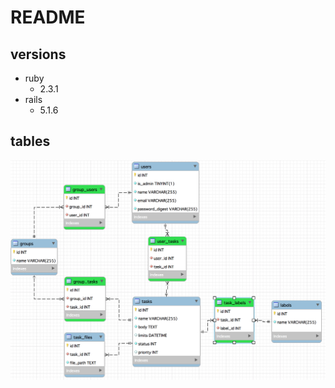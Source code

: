# README

## versions
- ruby
  - 2.3.1
- rails
  - 5.1.6

## tables
![tables](/docs/el-training-tables.png)
